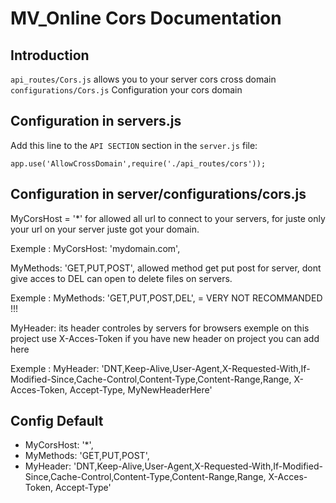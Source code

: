 MV_Online Cors Documentation
==========================

Introduction
-------------

`api_routes/Cors.js` allows you to your server cors cross domain
`configurations/Cors.js` Configuration your cors domain

Configuration in servers.js
-------------

Add this line to the `API SECTION` section in the `server.js` file:

`app.use('AllowCrossDomain',require('./api_routes/cors'));`



Configuration in server/configurations/cors.js
-------------

MyCorsHost = '*' for allowed all url to connect to your servers,
for juste only your url on your server juste got your domain.

Exemple : MyCorsHost: 'mydomain.com',

MyMethods: 'GET,PUT,POST', allowed method get put post for server,
dont give acces to DEL can open to delete files on servers.

Exemple : MyMethods: 'GET,PUT,POST,DEL', = VERY NOT RECOMMANDED !!!


MyHeader: its header controles by servers for browsers
exemple on this project use X-Acces-Token
if you have new header on project you can add here

Exemple : MyHeader: 'DNT,Keep-Alive,User-Agent,X-Requested-With,If-Modified-Since,Cache-Control,Content-Type,Content-Range,Range, X-Acces-Token, Accept-Type, MyNewHeaderHere'

Config Default
-------------
*  MyCorsHost: '*',
*  MyMethods: 'GET,PUT,POST',
*  MyHeader: 'DNT,Keep-Alive,User-Agent,X-Requested-With,If-Modified-Since,Cache-Control,Content-Type,Content-Range,Range, X-Acces-Token, Accept-Type'
